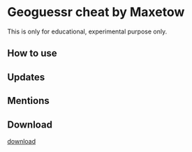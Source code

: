 # Geoguessr cheat by Maxetow
This is only for educational, experimental purpose only.
## How to use

## Updates
## Mentions
## Download
[download](<https://raw.githubusercontent.com/Maxetow/Geoguessr_location/main/Geoguessr Location Resolver (By maxetow)-1.0.user.js>)
